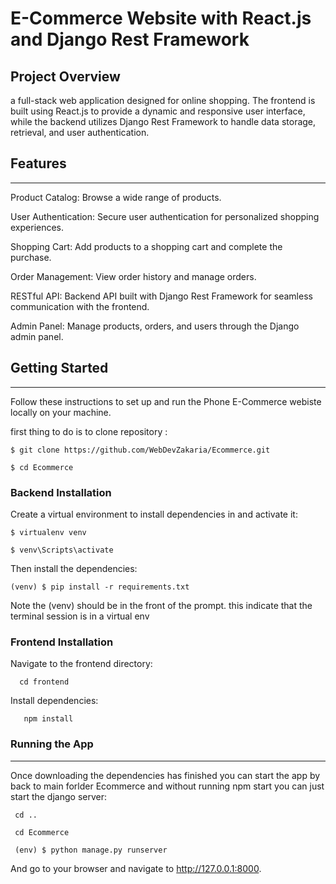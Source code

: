 <h1> E-Commerce Website with React.js and Django Rest Framework </h1>


<h2>Project Overview</h2>

a full-stack web application designed for online shopping. The frontend is built using React.js to provide a dynamic and responsive user interface, while the backend utilizes Django
Rest Framework to handle data storage, retrieval, and user authentication.

<h2>Features</h2>
<hr/>

Product Catalog: Browse a wide range of products.

User Authentication: Secure user authentication for personalized shopping experiences.

Shopping Cart: Add products to a shopping cart and complete the purchase.

Order Management: View order history and manage orders.

RESTful API: Backend API built with Django Rest Framework for seamless communication with the frontend.

Admin Panel: Manage products, orders, and users through the Django admin panel.

<h2>Getting Started</h2>
<hr/>
Follow these instructions to set up and run the Phone E-Commerce webiste locally on your machine.

first thing to do is to clone repository :

    $ git clone https://github.com/WebDevZakaria/Ecommerce.git
     
    $ cd Ecommerce
    

<h3>Backend Installation</h3>
    
Create a virtual environment to install dependencies in and activate it:

    $ virtualenv venv
    
    $ venv\Scripts\activate
    
Then install the dependencies:

    (venv) $ pip install -r requirements.txt
    
Note the (venv) should be in the front of the prompt. this indicate that the terminal session is in a virtual env

<h3>Frontend Installation</h3>

Navigate to the frontend directory:

      cd frontend
      
Install dependencies:

       npm install 

       

<h3>Running the App</h3>       
<hr/>

Once downloading the dependencies has finished you can start the app by back to main forlder Ecommerce and without running npm start you can just start the django server:

     cd .. 
     
     cd Ecommerce

     (env) $ python manage.py runserver

And go to your browser and navigate to http://127.0.0.1:8000.







